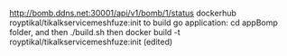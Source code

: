 http://bomb.ddns.net:30001/api/v1/bomb/1/status
dockerhub royptikal/tikalkservicemeshfuze:init
to build go application: cd appBomp folder, and then ./build.sh
then docker build -t royptikal/tikalkservicemeshfuze:init (edited) 
